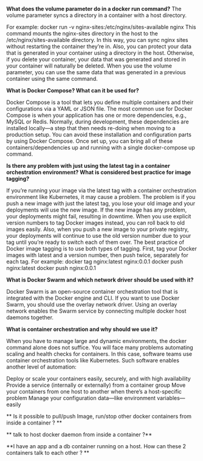 **What does the volume parameter do in a docker run command?**
The volume parameter syncs a directory in a container with a host directory.

For example:
docker run -v nginx-sites:/etc/nginx/sites-available nginx
This command mounts the nginx-sites directory in the host to the /etc/nginx/sites-available directory. In this way, you can sync nginx sites without restarting the container they’re in. Also, you can protect your data that is generated in your container using a directory in the host. Otherwise, if you delete your container, your data that was generated and stored in your container will naturally be deleted.
When you use the volume parameter, you can use the same data that was generated in a previous container using the same command.

**What is Docker Compose? What can it be used for?**

Docker Compose is a tool that lets you define multiple containers and their configurations via a YAML or JSON file.
The most common use for Docker Compose is when your application has one or more dependencies, e.g., MySQL or Redis. Normally, during development, these dependencies are installed locally—a step that then needs re-doing when moving to a production setup. You can avoid these installation and configuration parts by using Docker Compose.
Once set up, you can bring all of these containers/dependencies up and running with a single docker-compose up command.

**Is there any problem with just using the latest tag in a container orchestration environment? What is considered best practice for image tagging?**

If you’re running your image via the latest tag with a container orchestration environment like Kubernetes, it may cause a problem.
The problem is if you push a new image with just the latest tag, you lose your old image and your deployments will use the new image. If the new image has any problem, your deployments might fail, resulting in downtime.
When you use explicit version numbers to tag Docker images instead, you can roll back to old images easily. Also, when you push a new image to your private registry, your deployments will continue to use the old version number due to your tag until you’re ready to switch each of them over.
The best practice of Docker image tagging is to use both types of tagging. First, tag your Docker images with latest and a version number, then push twice, separately for each tag. For example:
docker tag nginx:latest nginx:0.0.1
docker push nginx:latest
docker push nginx:0.0.1

**What is Docker Swarm and which network driver should be used with it?**

Docker Swarm is an open-source container orchestration tool that is integrated with the Docker engine and CLI. If you want to use Docker Swarm, you should use the overlay network driver. Using an overlay network enables the Swarm service by connecting multiple docker host daemons together.

**What is container orchestration and why should we use it?**

When you have to manage large and dynamic environments, the docker command alone does not suffice. You will face many problems automating scaling and health checks for containers. In this case, software teams use container orchestration tools like Kubernetes. Such software enables another level of automation:

Deploy or scale your containers easily, securely, and with high availability
Provide a service (internally or externally) from a container group
Move your containers from one host to another when there’s a host-specific problem
Manage your configuration data—like environment variables—easily

** Is it possible to pull/push Image, run/stop other docker containers from inside a container ? **



** talk to host docker daemon from inside a container ?**

**I have an app and a db container running on a host. How can these 2 containers talk to each other ? **
